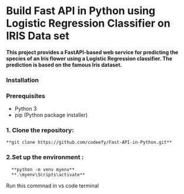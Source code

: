 # Build Fast API in Python using Logistic Regression Classifier on IRIS Data set

**This project provides a FastAPI-based web service for predicting the species of an Iris flower using a Logistic Regression classifier. The prediction is based on the famous Iris dataset.**

### Installation

### Prerequisites

- Python 3
- pip (Python package installer)

### 1. Clone the repository:
    **git clone https://github.com/codeefy/Fast-API-in-Python.git**

### 2.Set up the environment :
      **python -m venv myenv**
      **.\myenv\Scripts\activate**
Run this commnad in vs code terminal 
  
  
